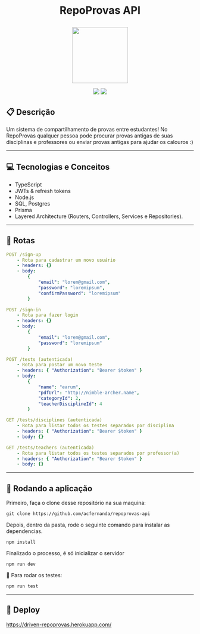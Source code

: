 # <p align = "center"> RepoProvas API </p>

<p align="center">
   <img src="https://creazilla-store.fra1.digitaloceanspaces.com/emojis/55629/card-file-box-emoji-clipart-xl.png" width="150"/>
</p>

<p align = "center">
   <img src="https://img.shields.io/badge/author-Fernanda-4dae71?style=flat-square" />
   <img src="https://img.shields.io/github/languages/count/acfernanda/repoprovas-api?color=4dae71&style=flat-square" />
</p>

## :clipboard: Descrição

Um sistema de compartilhamento de provas entre estudantes! No RepoProvas qualquer pessoa pode procurar provas antigas de suas disciplinas e professores ou enviar provas antigas para ajudar os calouros :)

---

## :computer: Tecnologias e Conceitos

- TypeScript
- JWTs & refresh tokens
- Node.js
- SQL, Postgres
- Prisma
- Layered Architecture (Routers, Controllers, Services e Repositories).

---

## :rocket: Rotas

```yml
POST /sign-up
    - Rota para cadastrar um novo usuário
    - headers: {}
    - body:
        {
            "email": "lorem@gmail.com",
            "password": "loremipsum",
            "confirmPassword": "loremipsum"
        }
```

```yml
POST /sign-in
    - Rota para fazer login
    - headers: {}
    - body:
        {
            "email": "lorem@gmail.com",
            "password": "loremipsum"
        }
```

```yml
POST /tests (autenticada)
    - Rota para postar um novo teste
    - headers: { "Authorization": "Bearer $token" }
    - body:
        {
            "name": "earum",
            "pdfUrl": "http://nimble-archer.name",
            "categoryId": 2,
            "teacherDisciplineId": 4
        }
```

```yml
GET /tests/disciplines (autenticada)
    - Rota para listar todos os testes separados por disciplina
    - headers: { "Authorization": "Bearer $token" }
    - body: {}

```

```yml
GET /tests/teachers (autenticada)
    - Rota para listar todos os testes separados por professor(a)
    - headers: { "Authorization": "Bearer $token" }
    - body: {}
```

---

## 🏁 Rodando a aplicação

Primeiro, faça o clone desse repositório na sua maquina:

```
git clone https://github.com/acfernanda/repoprovas-api
```

Depois, dentro da pasta, rode o seguinte comando para instalar as dependencias.

```
npm install
```

Finalizado o processo, é só inicializar o servidor

```
npm run dev
```

:stop_sign: Para rodar os testes:

```
npm run test
```

---

## 🏁 Deploy

https://driven-repoprovas.herokuapp.com/

